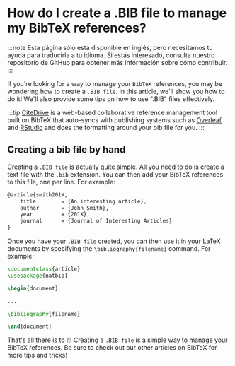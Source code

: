 # How do I create a .BIB file to manage my BibTeX references?

:::note
Esta página sólo está disponible en inglés, pero necesitamos tu ayuda para traducirla a tu idioma. Si estás interesado, consulta nuestro repositorio de GitHub para obtener más información sobre cómo contribuir.
:::

If you're looking for a way to manage your `BibTeX` references, you may be wondering how to create a `.BIB file`. In this article, we'll show you how to do it! We'll also provide some tips on how to use ".BIB" files effectively.

:::tip
[CiteDrive](https://citedrive.com/) is a web-based collaborative reference management tool built on BibTeX that auto-syncs with publishing systems such as [Overleaf](https://www.overleaf.com/blog/citedrive-easy-reference-management-for-overleaf) and [RStudio](https://citedrive.medium.com/bibliography-management-in-r-markdown-with-citedrive-and-rstudio-2585699dd619) and does the formatting around your bib file for you.
:::

## Creating a bib file by hand

Creating a `.BIB file` is actually quite simple. All you need to do is create a text file with the `.bib` extension. You can then add your BibTeX references to this file, one per line. For example:


```latex
@article{smith201X,
	title        = {An interesting article},
	author       = {John Smith},
	year         = {201X},
	journal      = {Journal of Interesting Articles}
}
```



Once you have your `.BIB file` created, you can then use it in your LaTeX documents by specifying the `\bibliography{filename}` command. For example:


```latex
\documentclass{article}
\usepackage{natbib}

\begin{document}

...

\bibliography{filename}

\end{document}
```

That's all there is to it! Creating a `.BIB file` is a simple way to manage your BibTeX references. Be sure to check out our other articles on BibTeX for more tips and tricks!
